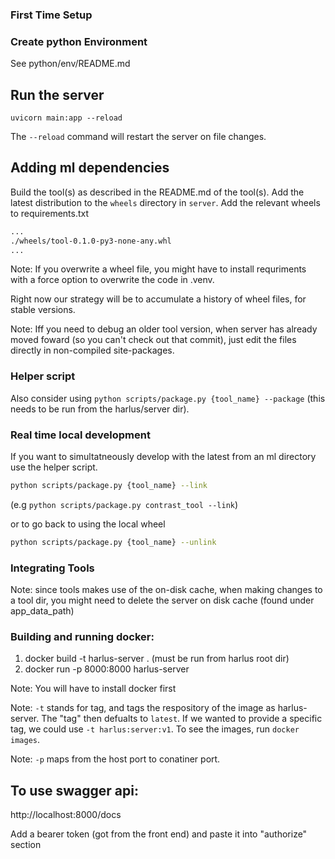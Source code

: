 ### First Time Setup

### Create python Environment

See python/env/README.md

## Run the server

```
uvicorn main:app --reload
```

The `--reload` command will restart the server on file changes.

## Adding ml dependencies

Build the tool(s) as described in the README.md of the tool(s). Add the latest distribution to the `wheels` directory in `server`. Add the relevant wheels to requirements.txt

```requirements.txt
...
./wheels/tool-0.1.0-py3-none-any.whl
...
```

Note: If you overwrite a wheel file, you might have to install requriments with a force option to overwrite the code in .venv.

Right now our strategy will be to accumulate a history of wheel files, for stable versions.

Note: Iff you need to debug an older tool version, when server has already moved foward (so you can't check out that commit), just edit the files directly in non-compiled site-packages.

### Helper script

Also consider using `python scripts/package.py {tool_name} --package` (this needs to be run from the harlus/server dir).

### Real time local development

If you want to simultatneously develop with the latest from an ml directory use the helper script.

```bash
python scripts/package.py {tool_name} --link
```

(e.g `python scripts/package.py contrast_tool --link`)

or to go back to using the local wheel

```bash
python scripts/package.py {tool_name} --unlink
```

### Integrating Tools

Note: since tools makes use of the on-disk cache, when making changes to a tool dir, you might need to delete the server on disk cache (found under app_data_path)

### Building and running docker:

1. docker build -t harlus-server . (must be run from harlus root dir)
2. docker run -p 8000:8000 harlus-server

Note: You will have to install docker first

Note: `-t` stands for tag, and tags the respository of the image as harlus-server. The "tag" then defualts to `latest`. If we wanted to provide a specific tag, we could use `-t harlus:server:v1`. To see the images, run `docker images`.

Note: `-p` maps from the host port to conatiner port.

## To use swagger api:

http://localhost:8000/docs

Add a bearer token (got from the front end) and paste it into "authorize" section
